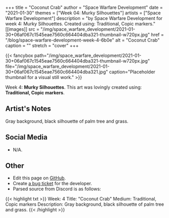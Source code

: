 +++
title =       "Coconut Crab"
author =      "Space Warfare Development"
date =        "2021-01-30"
themes =      ["Week 04: Murky Silhouettes"]
artists =     ["Space Warfare Development"]
description = "by Space Warfare Development for week 4: Murky Silhouettes. Created using: Traditional, Copic markers."
[[images]]
      src = "/img/space_warfare_development/2021-01-30+06af067c1545eae7560c664404dba321-thumbnail-w720px.jpg"
      href = "/blog/space-warfare-development-week-4-6b0e"
      alt = "Coconut Crab"
      caption = ""
      stretch = "cover"
+++

{{< fancybox path="/img/space_warfare_development/2021-01-30+06af067c1545eae7560c664404dba321-thumbnail-w720px.jpg" file="/img/space_warfare_development/2021-01-30+06af067c1545eae7560c664404dba321.jpg" caption="Placeholder thumbnail for a visual still work." >}}


Week 4: **Murky Silhouettes**. This art was lovingly created using: **Traditional, Copic markers**.

## Artist's Notes

Gray background, black silhouette of palm tree and grass.

## Social Media

- N/A.

## Other

- Edit this page on [GitHub](https://github.com/teaminkling/web-refresh/edit/main/content/blog/space-warfare-development-week-4-6b0e.md).
- Create [a bug ticket](https://github.com/teaminkling/web-refresh/issues/new?assignees=&labels=bug&template=problem-report.md&title=) for the developer.
- Parsed source from Discord is as follows:

{{< highlight txt >}}
Week:           4
Title:              "Coconut Crab"
Medium:       Traditional, Copic markers
Description:  Gray background, black silhouette of palm tree and grass.
{{< /highlight >}}